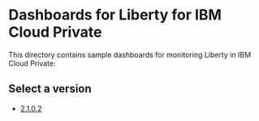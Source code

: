 # Dashboards for Liberty for IBM Cloud Private 
This directory contains sample dashboards for monitoring Liberty in IBM Cloud Private:

## Select a version
- [2.1.0.2](./2.1.0.2)
